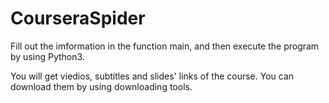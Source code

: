 # CourseraSpider

Fill out the imformation in the function main, and then execute the program by using Python3.

You will get viedios, subtitles and slides' links of the course. You can download them by using downloading tools.


